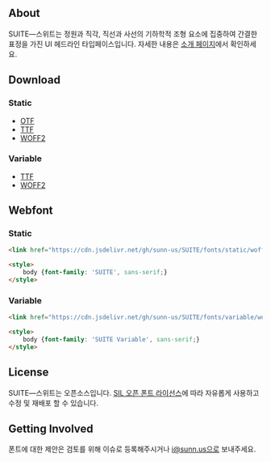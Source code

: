 ## About
SUITE―스위트는 정원과 직각, 직선과 사선의 기하학적 조형 요소에 집중하여 간결한 표정을 가진 UI 헤드라인 타입페이스입니다.
자세한 내용은 [소개 페이지](http://sunn.us/suite)에서 확인하세요.



## Download
### Static
- [OTF](https://github.com/sunn-us/SUITE/releases/latest/download/SUITE-otf.zip)
- [TTF](https://github.com/sunn-us/SUITE/releases/latest/download/SUITE-ttf.zip)
- [WOFF2](https://github.com/sunn-us/SUITE/releases/latest/download/SUITE-woff2.zip)

### Variable
- [TTF](https://github.com/sunn-us/SUITE/releases/latest/download/SUITE-Variable-ttf.zip)
- [WOFF2](https://github.com/sunn-us/SUITE/releases/latest/download/SUITE-Variable-woff2.zip)


## Webfont
### Static
```html
<link href="https://cdn.jsdelivr.net/gh/sunn-us/SUITE/fonts/static/woff2/SUITE.css" rel="stylesheet">

<style>
    body {font-family: 'SUITE', sans-serif;}
</style>
```

### Variable
```html
<link href="https://cdn.jsdelivr.net/gh/sunn-us/SUITE/fonts/variable/woff2/SUITE-Variable.css" rel="stylesheet">

<style>
    body {font-family: 'SUITE Variable', sans-serif;}
</style>
```




## License
SUITE―스위트는 오픈소스입니다. [SIL 오픈 폰트 라이선스](https://scripts.sil.org/OFL)에 따라 자유롭게 사용하고 수정 및 재배포 할 수 있습니다.



## Getting Involved
폰트에 대한 제안은 검토를 위해 이슈로 등록해주시거나 i@sunn.us으로 보내주세요.
